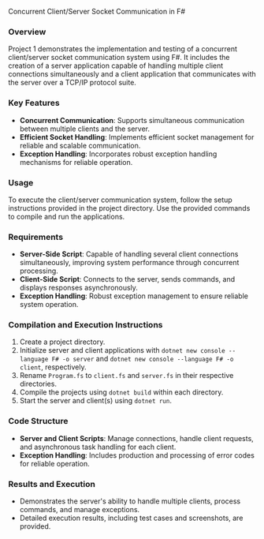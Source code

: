 Concurrent Client/Server Socket Communication in F#

### Overview

Project 1 demonstrates the implementation and testing of a concurrent client/server socket communication system using F#. It includes the creation of a server application capable of handling multiple client connections simultaneously and a client application that communicates with the server over a TCP/IP protocol suite.

### Key Features

- **Concurrent Communication**: Supports simultaneous communication between multiple clients and the server.
- **Efficient Socket Handling**: Implements efficient socket management for reliable and scalable communication.
- **Exception Handling**: Incorporates robust exception handling mechanisms for reliable operation.

### Usage

To execute the client/server communication system, follow the setup instructions provided in the project directory. Use the provided commands to compile and run the applications.
### Requirements

- **Server-Side Script**: Capable of handling several client connections simultaneously, improving system performance through concurrent processing.
- **Client-Side Script**: Connects to the server, sends commands, and displays responses asynchronously.
- **Exception Handling**: Robust exception management to ensure reliable system operation.

### Compilation and Execution Instructions

1. Create a project directory.
2. Initialize server and client applications with `dotnet new console --language F# -o server` and `dotnet new console --language F# -o client`, respectively.
3. Rename `Program.fs` to `client.fs` and `server.fs` in their respective directories.
4. Compile the projects using `dotnet build` within each directory.
5. Start the server and client(s) using `dotnet run`.

### Code Structure

- **Server and Client Scripts**: Manage connections, handle client requests, and asynchronous task handling for each client.
- **Exception Handling**: Includes production and processing of error codes for reliable operation.

### Results and Execution

- Demonstrates the server's ability to handle multiple clients, process commands, and manage exceptions.
- Detailed execution results, including test cases and screenshots, are provided.
